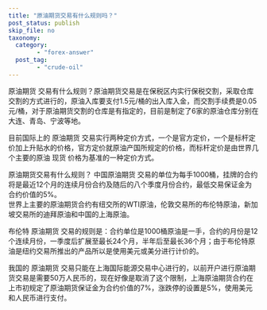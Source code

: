 ```yaml
---
title: "原油期货交易有什么规则吗？"
post_status: publish
skip_file: no
taxonomy:
  category:
        - "forex-answer"
  post_tag:
        - "crude-oil"
---
```


原油期货 交易有什么规则？原油期货交易是在保税区内实行保税交割，采取仓库交割的方式进行的，原油入库要支付1.5元/桶的出入库入金，而交割手续费是0.05元/桶，对于原油期货交割的仓库是有指定的，目前是制定了6家的原油仓库分别在大连、青岛、宁波等地。

目前国际上的 原油期货 交易实行两种定价方式，一个是官方定价，一个是标杆定价加上升贴水的价格，官方定价就原油产国所规定的价格，而标杆定价是由世界几个主要的原油 现货 价格为基准的一种定价方式。

原油期货交易有什么规则？ 中国原油期货 交易的单位为每手1000桶，挂牌的合约将是最近12个月的连续月份合约及随后的八个季度月份合约，最低交易保证金为合约价值的5%。  
世界上主要的原油期货合约有纽交所的WTI原油，伦敦交易所的布伦特原油，新加坡交易所的迪拜原油和中国的上海原油。

布伦特 原油期货 交易的规则是：合约单位是1000桶原油是一手，合约的月份是12个连续月份，一季度后扩展至最长24个月，半年后至最长36个月；由于布伦特原油是纽约交易所推出的产品所以是使用美元或美分进行计价的。

我国的 原油期货 交易只能在上海国际能源交易中心进行的，以前开户进行原油期货交易是需要50万人民币的，现在好像是取消了这个限制，上海原油期货合约在上市初规定了原油期货保证金为合约价值的7%，涨跌停的设置是5%，使用美元和人民币进行支付。
